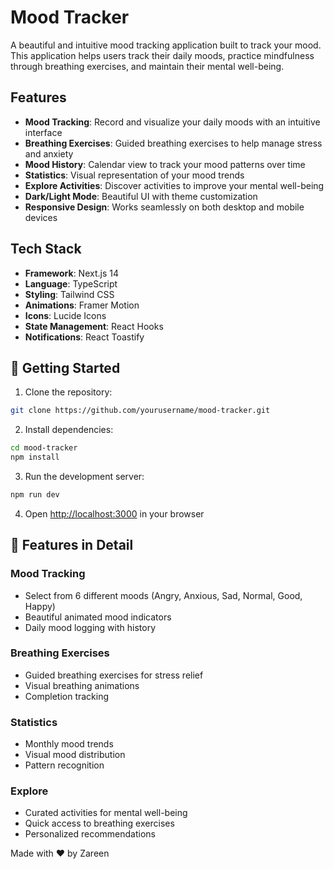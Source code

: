 # Mood Tracker 

A beautiful and intuitive mood tracking application built to track your mood. This application helps users track their daily moods, practice mindfulness through breathing exercises, and maintain their mental well-being.

## Features

- **Mood Tracking**: Record and visualize your daily moods with an intuitive interface
- **Breathing Exercises**: Guided breathing exercises to help manage stress and anxiety
- **Mood History**: Calendar view to track your mood patterns over time
- **Statistics**: Visual representation of your mood trends
- **Explore Activities**: Discover activities to improve your mental well-being
- **Dark/Light Mode**: Beautiful UI with theme customization
- **Responsive Design**: Works seamlessly on both desktop and mobile devices

## Tech Stack

- **Framework**: Next.js 14
- **Language**: TypeScript
- **Styling**: Tailwind CSS
- **Animations**: Framer Motion
- **Icons**: Lucide Icons
- **State Management**: React Hooks
- **Notifications**: React Toastify

## 🚀 Getting Started

1. Clone the repository:

```bash
git clone https://github.com/yourusername/mood-tracker.git
```

2. Install dependencies:

```bash
cd mood-tracker
npm install
```

3. Run the development server:

```bash
npm run dev
```

4. Open [http://localhost:3000](http://localhost:3000) in your browser

## 📱 Features in Detail

### Mood Tracking

- Select from 6 different moods (Angry, Anxious, Sad, Normal, Good, Happy)
- Beautiful animated mood indicators
- Daily mood logging with history

### Breathing Exercises

- Guided breathing exercises for stress relief
- Visual breathing animations
- Completion tracking

### Statistics

- Monthly mood trends
- Visual mood distribution
- Pattern recognition

### Explore

- Curated activities for mental well-being
- Quick access to breathing exercises
- Personalized recommendations



Made with ❤️ by Zareen
